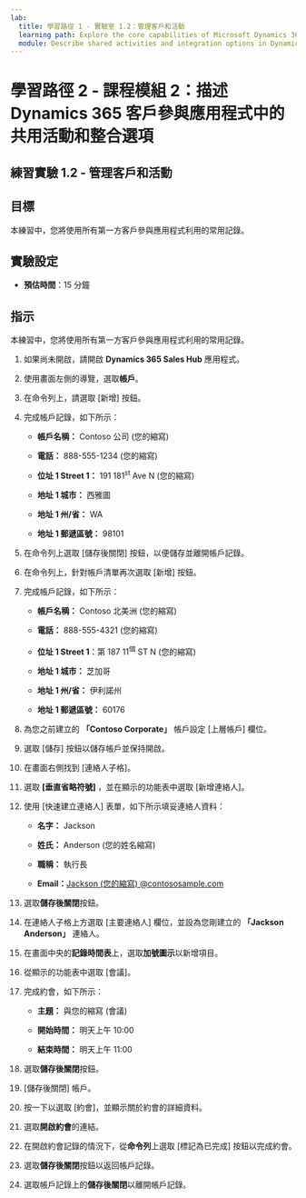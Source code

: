 ```yaml
---
lab:
  title: 學習路徑 1 - 實驗室 1.2：管理客戶和活動
  learning path: Explore the core capabilities of Microsoft Dynamics 365 customer engagement apps
  module: Describe shared activities and integration options in Dynamics 365 customer engagement apps
---
```


學習路徑 2 - 課程模組 2：描述 Dynamics 365 客戶參與應用程式中的共用活動和整合選項
========================

## 練習實驗 1.2 - 管理客戶和活動

## 目標

本練習中，您將使用所有第一方客戶參與應用程式利用的常用記錄。 

## 實驗設定

  - **預估時間**：15 分鐘

## 指示

本練習中，您將使用所有第一方客戶參與應用程式利用的常用記錄。 

1. 如果尚未開啟，請開啟 **Dynamics 365 Sales Hub** 應用程式。

2. 使用畫面左側的導覽，選取**帳戶**。

3. 在命令列上，請選取 [新增] 按鈕。

4. 完成帳戶記錄，如下所示：

    - **帳戶名稱：** Contoso 公司 (您的縮寫) 

    - **電話：** 888-555-1234 (您的縮寫) 

    - **位址 1 Street 1：** 191 181<sup data-htmlnode="">st</sup> Ave N (您的縮寫) 

    - **地址 1 城市：** 西雅圖

    - **地址 1 州/省：** WA

    - **地址 1 郵遞區號：** 98101

5. 在命令列上選取 [儲存後關閉] 按鈕，以便儲存並離開帳戶記錄。

6. 在命令列上，針對帳戶清單再次選取 [新增] 按鈕。

7. 完成帳戶記錄，如下所示：

    - **帳戶名稱：** Contoso 北美洲 (您的縮寫) 

    - **電話：** 888-555-4321 (您的縮寫) 

    - **位址 1 Street 1**：第 187 11<sup data-htmlnode="">個</sup> ST N (您的縮寫) 

    - **地址 1 城市：** 芝加哥

    - **地址 1 州/省：** 伊利諾州

    - **地址 1 郵遞區號：** 60176

8. 為您之前建立的 **「Contoso Corporate」** 帳戶設定 [上層帳戶] 欄位。

9. 選取 [儲存] 按鈕以儲存帳戶並保持開啟。

10. 在畫面右側找到 [連絡人子格]。

11. 選取 **[垂直省略符號]** ，並在顯示的功能表中選取 [新增連絡人]。

12. 使用 [快速建立連絡人] 表單，如下所示填妥連絡人資料：

    - **名字：** Jackson

    - **姓氏：** Anderson (您的姓名縮寫)

    - **職稱：** 執行長

    - **Email：**[Jackson (您的縮寫) @contososample.com ](mailto:Jackson@contososample.com)

13. 選取**儲存後關閉**按鈕。

14. 在連絡人子格上方選取 [主要連絡人] 欄位，並設為您剛建立的 **「Jackson Anderson」** 連絡人。

15. 在畫面中央的**記錄時間表**上，選取**加號圖示**以新增項目。

16. 從顯示的功能表中選取 [會議]。

17. 完成約會，如下所示：

    - **主題：** 與您的縮寫 (會議) 

    - **開始時間：** 明天上午 10:00

    - **結束時間：** 明天上午 11:00

18. 選取**儲存後關閉**按鈕。

19. [儲存後關閉] 帳戶。

20. 按一下以選取 [約會]，並顯示關於約會的詳細資料。

21. 選取**開啟約會**的連結。

22. 在開啟約會記錄的情況下，從**命令列**上選取 [標記為已完成] 按鈕以完成約會。

23. 選取**儲存後關閉**按鈕以返回帳戶記錄。

24. 選取帳戶記錄上的**儲存後關閉**以離開帳戶記錄。
